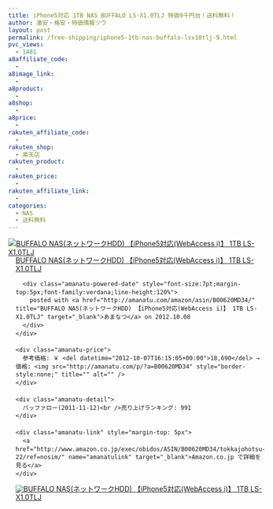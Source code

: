 ```yaml
---
title: iPhone5対応 1TB NAS BUFFALO LS-X1.0TLJ 特価9千円台！送料無料！
author: 激安・格安・特価情報ツウ
layout: post
permalink: /free-shipping/iphone5-1tb-nas-buffalo-lsx10tlj-9.html
pvc_views:
  - 1481
a8affiliate_code:
  - 
a8image_link:
  - 
a8product:
  - 
a8shop:
  - 
a8price:
  - 
rakuten_affiliate_code:
  - 
rakuten_shop:
  - 楽天店
rakuten_product:
  - 
rakuten_price:
  - 
rakuten_affiliate_link:
  - 
categories:
  - NAS
  - 送料無料
---
```

<div class="amanatu-box" style="margin-bottom:0px;">
  <div class="amanatu-image" style="float:left;">
    <a href="http://www.amazon.co.jp/exec/obidos/ASIN/B00620MD34/tokkajohotsu-22/ref=nosim/" name="amanatulink" target="_blank"><img src="http://i2.wp.com/ecx.images-amazon.com/images/I/51GJDE-uADL._SL160_.jpg?w=546" alt="BUFFALO NAS(ネットワークHDD) 【iPhone5対応(WebAccess i)】 1TB LS-X1.0TLJ" style="border: none;" data-recalc-dims="1" /></a>
  </div>
  
  <div class="amanatu-info" style="float:left;margin-left:15px;line-height:120%">
    <div class="amanatu-name" style="margin-bottom:10px;line-height:120%">
      <a href="http://www.amazon.co.jp/exec/obidos/ASIN/B00620MD34/tokkajohotsu-22/ref=nosim/" name="amanatulink" target="_blank">BUFFALO NAS(ネットワークHDD) 【iPhone5対応(WebAccess i)】 1TB LS-X1.0TLJ</a> 
      
      <div class="amanatu-powered-date" style="font-size:7pt;margin-top:5px;font-family:verdana;line-height:120%">
        posted with <a href="http://amanatu.com/amazon/asin/B00620MD34/" title="BUFFALO NAS(ネットワークHDD) 【iPhone5対応(WebAccess i)】 1TB LS-X1.0TLJ" target="_blank">あまなつ</a> on 2012.10.08
      </div>
    </div>
    
    <div class="amanatu-price">
      参考価格: ￥ <del datetime="2012-10-07T16:15:05+00:00">18,690</del> → 価格: <img src="http://amanatu.com/p/?a=B00620MD34" style="border-style:none;" title="" alt="" />
    </div>
    
    <div class="amanatu-detail">
      バッファロー(2011-11-12)<br />売り上げランキング: 991
    </div>
    
    <div class="amanatu-link" style="margin-top: 5px">
      <a href="http://www.amazon.co.jp/exec/obidos/ASIN/B00620MD34/tokkajohotsu-22/ref=nosim/" name="amanatulink" target="_blank">Amazon.co.jp で詳細を見る</a>
    </div>
  </div>
  
  <div class="amanatu-footer" style="clear: left">
  </div>
  
  <div class="amanatu-imageset">
    <div class="amanatu-image" style="float:left;">
      <a href="http://www.amazon.co.jp/exec/obidos/ASIN/B00620MD34/tokkajohotsu-22/ref=nosim/" name="amanatulink" target="_blank"><img src="http://i0.wp.com/ecx.images-amazon.com/images/I/31LzIKnj-0L._AA160_.jpg?w=546" alt="BUFFALO NAS(ネットワークHDD) 【iPhone5対応(WebAccess i)】 1TB LS-X1.0TLJ" style="border: none;" data-recalc-dims="1" /></a>
    </div>
    
    <div class="amanatu-image" style="float:left;">
      <a href="http://www.amazon.co.jp/exec/obidos/ASIN/B00620MD34/tokkajohotsu-22/ref=nosim/" name="amanatulink" target="_blank"><img src="http://i1.wp.com/ecx.images-amazon.com/images/I/31MO9TBx2tL._AA160_.jpg?w=546" alt="BUFFALO NAS(ネットワークHDD) 【iPhone5対応(WebAccess i)】 1TB LS-X1.0TLJ" style="border: none;" data-recalc-dims="1" /></a>
    </div>
    
    <div class="amanatu-image" style="float:left;">
      <a href="http://www.amazon.co.jp/exec/obidos/ASIN/B00620MD34/tokkajohotsu-22/ref=nosim/" name="amanatulink" target="_blank"><img src="http://i0.wp.com/ecx.images-amazon.com/images/I/51vVWfoLY3L._AA160_.jpg?w=546" alt="BUFFALO NAS(ネットワークHDD) 【iPhone5対応(WebAccess i)】 1TB LS-X1.0TLJ" style="border: none;" data-recalc-dims="1" /></a>
    </div>
    
    <div class="amanatu-image" style="float:left;">
      <a href="http://www.amazon.co.jp/exec/obidos/ASIN/B00620MD34/tokkajohotsu-22/ref=nosim/" name="amanatulink" target="_blank"><img src="http://i2.wp.com/ecx.images-amazon.com/images/I/31JS9oAPjCL._AA160_.jpg?w=546" alt="BUFFALO NAS(ネットワークHDD) 【iPhone5対応(WebAccess i)】 1TB LS-X1.0TLJ" style="border: none;" data-recalc-dims="1" /></a>
    </div>
    
    <div class="amanatu-footer" style="clear: left">
    </div>
  </div>
</div>